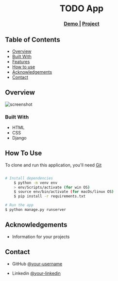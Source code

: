 <!-- Please update value in the {}  -->

<h1 align="center">TODO App</h1>


<div align="center">
  <h3>
    <a href="https://{your-demo-link.your-domain}">
      Demo
    </a>
     | 
    <a href="https://{your-url-to-the-solution}">
      Project
    </a>
 
  </h3>
</div>

<!-- TABLE OF CONTENTS -->

## Table of Contents

- [Overview](#overview)
- [Built With](#built-with)
- [Features](#features)
- [How to use](#how-to-use)
- [Acknowledgements](#acknowledgements)
- [Contact](#contact)

<!-- OVERVIEW -->

## Overview

![screenshot](https://user-images.githubusercontent.com/16707738/92399059-5716eb00-f132-11ea-8b14-bcacdc8ec97b.png)

### Built With

<!-- This section should list any major frameworks that you built your project using. Here are a few examples.-->

- HTML
- CSS
- Django

## How To Use

<!-- This is an example, please update according to your application -->

To clone and run this application, you'll need [Git](https://git-scm.com) 
```bash

# Install dependencies
    $ python -m venv env
    > env/Scripts/activate (for win OS)
    $ source env/bin/activate (for macOs/linux OS)
    $ pip install -r requirements.txt

# Run the app
$ python manage.py runserver
```

## Acknowledgements
- Information for your projects

## Contact


- GitHub [@your-username](https://{github.com/tceyhan})

- Linkedin [@your-linkedin](https://{linkedin.com/in/tarikceyhan})

